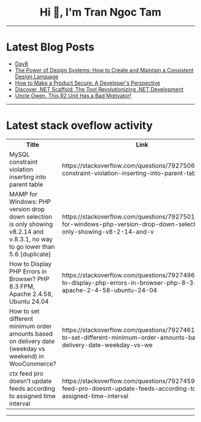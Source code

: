 <h1 align="center">Hi 👋, I'm Tran Ngoc Tam</h1>

---

# Latest Blog Posts 
<!-- BLOG-POST-LIST:START -->
- [Day8](https://dev.to/reegan/day8-3l7a)
- [The Power of Design Systems: How to Create and Maintain a Consistent Design Language](https://dev.to/okoye_ndidiamaka_5e3b7d30/the-power-of-design-systems-how-to-create-and-maintain-a-consistent-design-language-1ik7)
- [How to Make a Product Secure: A Developer&#39;s Perspective](https://dev.to/leo_scott_357f10236fabe00/how-to-make-a-product-secure-a-developers-perspective-3k2g)
- [Discover .NET Scaffold: The Tool Revolutionizing .NET Development](https://dev.to/bytehide/discover-net-scaffold-the-tool-revolutionizing-net-development-2p8l)
- [Uncle Owen, This R2 Unit Has a Bad Motivator!](https://dev.to/linkbenjamin/uncle-owen-this-r2-unit-has-a-bad-motivator-2dm8)
<!-- BLOG-POST-LIST:END -->

---

# Latest stack oveflow activity
<table>
  <tr><th>Title</th><th>Link</th></tr>
  <!-- STACKOVERFLOW:START --><tr><td>MySQL constraint violation inserting into parent table</td><td>https://stackoverflow.com/questions/79275064/mysql-constraint-violation-inserting-into-parent-table</td></tr><tr><td>MAMP for WIndows: PHP version drop down selection is only showing v8.2.14 and v.8.3.1, no way to go lower than 5.6 [duplicate]</td><td>https://stackoverflow.com/questions/79275016/mamp-for-windows-php-version-drop-down-selection-is-only-showing-v8-2-14-and-v</td></tr><tr><td>How to Display PHP Errors in Browser? PHP 8.3 FPM, Apache 2.4.58, Ubuntu 24.04</td><td>https://stackoverflow.com/questions/79274965/how-to-display-php-errors-in-browser-php-8-3-fpm-apache-2-4-58-ubuntu-24-04</td></tr><tr><td>How to set different minimum order amounts based on delivery date &lpar;weekday vs weekend&rpar; in WooCommerce?</td><td>https://stackoverflow.com/questions/79274616/how-to-set-different-minimum-order-amounts-based-on-delivery-date-weekday-vs-we</td></tr><tr><td>ctx feed pro doesn&#39;t update feeds according to assigned time interval</td><td>https://stackoverflow.com/questions/79274594/ctx-feed-pro-doesnt-update-feeds-according-to-assigned-time-interval</td></tr><!-- STACKOVERFLOW:END -->
</table>

---


